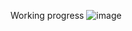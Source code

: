 Working progress
![image](https://github.com/user-attachments/assets/62132b14-df8f-4845-aa79-2f688d97b9d2)
